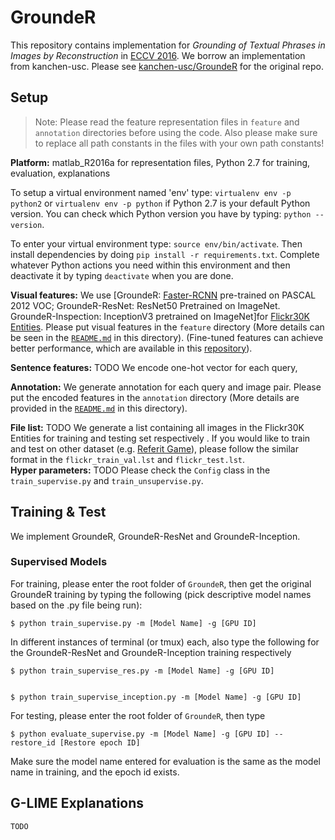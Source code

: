 # GroundeR
This repository contains implementation for *Grounding of Textual Phrases in Images by Reconstruction* in [ECCV 2016](https://arxiv.org/pdf/1511.03745.pdf). We borrow an implementation from kanchen-usc. Please see [kanchen-usc/GroundeR](https://github.com/kanchen-usc/GroundeR) for the original repo.

## Setup

> Note: Please read the feature representation files in ```feature``` and ```annotation``` directories before using the code. Also please make sure to replace all path constants in the files with your own path constants!

**Platform:** matlab_R2016a for representation files, Python 2.7 for training, evaluation, explanations<br/>

To setup a virtual environment named 'env' type: ```virtualenv env -p python2``` or ```virtualenv env -p python``` if Python 2.7 is your default Python version. You can check which Python version you have by typing: ```python --version```.

To enter your virtual environment type: ```source env/bin/activate```. Then install dependencies by doing ```pip install -r requirements.txt```. Complete whatever Python actions you need within this environment and then deactivate it by typing ```deactivate``` when you are done.

**Visual features:** We use [GroundeR: [Faster-RCNN](https://github.com/endernewton/tf-faster-rcnn) pre-trained on PASCAL 2012 VOC; GroundeR-ResNet: ResNet50 Pretrained on ImageNet. GroundeR-Inspection: InceptionV3 pretrained on ImageNet]for [Flickr30K Entities](http://web.engr.illinois.edu/~bplumme2/Flickr30kEntities/). Please put visual features in the ```feature``` directory (More details can be seen in the [```README.md```](./feature/README.md) in this directory). (Fine-tuned features can achieve better performance, which are available in this [repository](https://github.com/kanchen-usc/QRC-Net)).<br/>

**Sentence features:** TODO We encode one-hot vector for each query, </br>

**Annotation:** We generate annotation for each query and image pair. Please put the encoded features in the ```annotation``` directory (More details are provided in the [```README.md```](./annotation/README.md) in this directory).<br/>

**File list:** TODO We generate a list containing all images in the Flickr30K Entities for training and testing set respectively . If you would like to train and test on other dataset (e.g. [Referit Game](http://tamaraberg.com/referitgame/)), please follow the similar format in the ```flickr_train_val.lst``` and ```flickr_test.lst```.<br/>
**Hyper parameters:** TODO Please check the ```Config``` class in the ```train_supervise.py``` and ```train_unsupervise.py```.

## Training & Test

We implement GroundeR, GroundeR-ResNet and GroundeR-Inception.

### Supervised Models
For training, please enter the root folder of ```GroundeR```, then get the original GroundeR training by typing the following (pick descriptive model names based on the .py file being run):
```
$ python train_supervise.py -m [Model Name] -g [GPU ID]
```
In different instances of terminal (or tmux) each, also type the following for the GroundeR-ResNet and GroundeR-Inception training respectively
```
$ python train_supervise_res.py -m [Model Name] -g [GPU ID]


$ python train_supervise_inception.py -m [Model Name] -g [GPU ID]
```
For testing, please enter the root folder of ```GroundeR```, then type
```
$ python evaluate_supervise.py -m [Model Name] -g [GPU ID] --restore_id [Restore epoch ID]
```
Make sure the model name entered for evaluation is the same as the model name in training, and the epoch id exists.

## G-LIME Explanations

```
TODO
```
